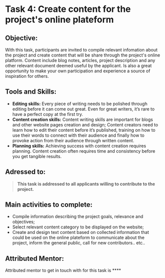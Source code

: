 # Task 4: Create content for the project's online plateform

## Objective: 
With this task, participants are invited to compile relevant infomation about the project and create content that will be share through the project's online platform. 
Content include blog notes, articles, project description and any other relevant document deemed useful by the applicant. 
Is also a great opportunity to make your own participation and experience a source of inspiration for others. 

## Tools and Skills: 
- **Editing skills:** Every piece of writing needs to be polished through editing before it can come out great. Even for great writers, it’s rare to have a perfect copy at the first try.
- **Content creation skills:** Content writing skills are important for blogs and other website pages creation and design; Content creators need to learn how to edit their content before it’s published, training on how to use their words to connect with their audience and finally how to provoke action from their audience through written content.
- **Planning skills:** Achieving success with content creation requires planning. Content creation often requires time and consistency before you get tangible results.


## Adressed to:
>**This task is addressed to all applicants willing to contribute to the project.**


## Main activities to complete: 
- Compile information describing the project goals, relevance and objectives;
- Select relevant content category to be displayed on the website;
- Create and design text content based on collected information that could be used on the online plateform to communicate about the project, inform the general public, call for new contributors.. etc.. 


## Attributed Mentor:
Attributed mentor to get in touch with for this task is ****
